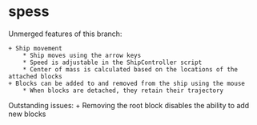 # spess

Unmerged features of this branch:

	+ Ship movement
		* Ship moves using the arrow keys
		* Speed is adjustable in the ShipController script
		* Center of mass is calculated based on the locations of the attached blocks
	+ Blocks can be added to and removed from the ship using the mouse
		* When blocks are detached, they retain their trajectory
		
Outstanding issues:
	+ Removing the root block disables the ability to add new blocks